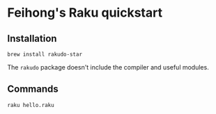 # Feihong's Raku quickstart

## Installation

    brew install rakudo-star

The `rakudo` package doesn't include the compiler and useful modules.

## Commands

    raku hello.raku
